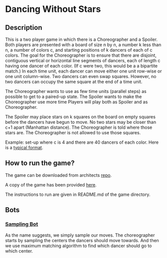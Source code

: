 # Dancing Without Stars

## Description

This is a two player game in which there is a Choreographer and a Spoiler. Both players are presented with a board of size n by n, a number k less than n, a number of colors c, and starting positions of k dancers of each of c colors. The goal for the Choreographer is to ensure that there are disjoint, contiguous vertical or horizontal line segments of dancers, each of length c having one dancer of each color. (If c were two, this would be a a bipartite match.) In each time unit, each dancer can move either one unit row-wise or one unit column-wise. Two dancers can even swap squares. However, no two dancers can occupy the same square at the end of a time unit.

The Choreographer wants to use as few time units (parallel steps) as possible to get to a paired-up state. The Spoiler wants to make the Choreographer use more time Players will play both as Spoiler and as Choreographer.

The Spoiler may place stars on k squares on the board on empty squares before the dancers have begun to move. No two stars may be closer than c+1 apart (Manhattan distance). The Choreographer is told where those stars are. The Choreographer is not allowed to use those squares.

Example: set-up where c is 4 and there are 40 dancers of each color. Here is a [typical format](dancedata.txt).

## How to run the game?

The game can be downloaded from architects [repo](https://bitbucket.org/taikun/dancing-without-stars).

A copy of the game has been provided [here](dancing-without-stars.zip).

The instructions to run are given in README.md of the game directory.

## Bots

### [Sampling Bot](./bot/sampling_bot.py)

As the name suggests, we simply sample our moves. The choreographer starts by sampling 
the centers the dancers should move towards. And then we use maximum matching algorithm
to find which dancer should go to which center.
